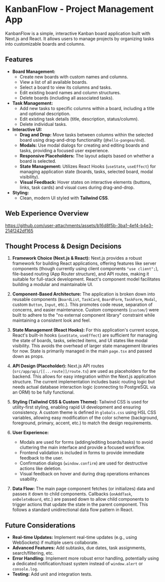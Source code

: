 # KanbanFlow - Project Management App

KanbanFlow is a simple, interactive Kanban board application built with Next.js and React. It allows users to manage projects by organizing tasks into customizable boards and columns.

## Features

*   **Board Management:**
    *   Create new boards with custom names and columns.
    *   View a list of all available boards.
    *   Select a board to view its columns and tasks.
    *   Edit existing board names and column structures.
    *   Delete boards (including all associated tasks).
*   **Task Management:**
    *   Add new tasks to specific columns within a board, including a title and optional description.
    *   Edit existing task details (title, description, status/column).
    *   Delete individual tasks.
*   **Interactive UI:**
    *   **Drag and Drop:** Move tasks between columns within the selected board using drag-and-drop functionality (`@hello-pangea/dnd`).
    *   **Modals:** Use modal dialogs for creating and editing boards and tasks, providing a focused user experience.
    *   **Responsive Placeholders:** The layout adapts based on whether a board is selected.
    *   **State Management:** Utilizes React Hooks (`useState`, `useEffect`) for managing application state (boards, tasks, selected board, modal visibility).
    *   **Visual Feedback:** Hover states on interactive elements (buttons, links, task cards) and visual cues during drag-and-drop.
*   **Styling:**
    *   Clean, modern UI styled with **Tailwind CSS**.


## Web Experience Overview




https://github.com/user-attachments/assets/b16d8f5b-3ba1-4ef4-b4e3-214f242df165




    

## Thought Process & Design Decisions

1.  **Framework Choice (Next.js & React):** Next.js provides a robust framework for building React applications, offering features like server components (though currently using client components `"use client";`), file-based routing (App Router structure), and API routes, making it suitable for full-stack development. React's component model facilitates building a modular and maintainable UI.

2.  **Component-Based Architecture:** The application is broken down into reusable components (`BoardList`, `TaskCard`, `BoardForm`, `TaskForm`, `Modal`, custom `Button`, `Input`, etc.). This promotes code reuse, separation of concerns, and easier maintenance. Custom components (`custom/`) were built to adhere to the "no external component library" constraint while maintaining a consistent look and feel.

3.  **State Management (React Hooks):** For this application's current scope, React's built-in hooks (`useState`, `useEffect`) are sufficient for managing the state of boards, tasks, selected items, and UI states like modal visibility. This avoids the overhead of larger state management libraries for now. State is primarily managed in the main `page.tsx` and passed down as props.

4.  **API Design (Placeholder):** Next.js API routes (`src/app/api/[[...route]]/route.ts`) are used as placeholders for the backend. This allows for easy integration within the Next.js application structure. The current implementation includes basic routing logic but needs actual database interaction logic (connecting to PostgreSQL via an ORM) to be fully functional.

5.  **Styling (Tailwind CSS & Custom Theme):** Tailwind CSS is used for utility-first styling, enabling rapid UI development and ensuring consistency. A custom theme is defined in `globals.css` using HSL CSS variables, allowing easy modification of the color scheme (background, foreground, primary, accent, etc.) to match the design requirements.

6.  **User Experience:**
    *   Modals are used for forms (adding/editing boards/tasks) to avoid cluttering the main interface and provide a focused workflow.
    *   Frontend validation is included in forms to provide immediate feedback to the user.
    *   Confirmation dialogs (`window.confirm`) are used for destructive actions like deletion.
    *   Visual feedback on hover and during drag operations enhances usability.

7.  **Data Flow:** The main page component fetches (or initializes) data and passes it down to child components. Callbacks (`onAddTask`, `onDeleteBoard`, etc.) are passed down to allow child components to trigger actions that update the state in the parent component. This follows a standard unidirectional data flow pattern in React.

## Future Considerations

*   **Real-time Updates:** Implement real-time updates (e.g., using WebSockets) if multiple users collaborate.
*   **Advanced Features:** Add subtasks, due dates, task assignments, search/filtering, etc.
*   **Error Handling:** Implement more robust error handling, potentially using a dedicated notification/toast system instead of `window.alert` or `console.log`.
*   **Testing:** Add unit and integration tests.
